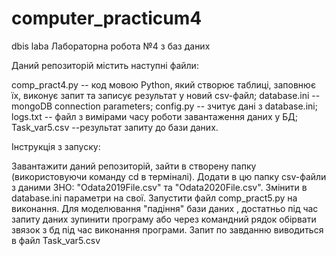 # computer_practicum4
dbis laba
Лабораторна робота №4 з баз даних

Даний репозиторій містить наступні файли:


comp_pract4.py -- код мовою Python, який створює таблиці, заповнює їх, виконує запит та записує  результат у новий csv-файл;
database.ini -- mongoDB connection parameters;
config.py -- зчитує дані з database.ini;
logs.txt -- файл з вимірами часу роботи завантаження даних у БД;
Task_var5.csv --результат запиту до бази даних.

Інструкція з запуску:

Завантажити даний репозиторій, зайти в створену папку (використовуючи команду cd в терміналі).
Додати в цю папку csv-файли з даними ЗНО: "Odata2019File.csv" та "Odata2020File.csv".
Змінити в database.ini параметри на свої.
Запустити файл comp_pract5.py на виконання. Для моделювання "падіння" бази даних , достатньо під час запиту даних зупинити програму або через командний рядок обірвати звязок з бд під час виконання програми.
Запит по завданню виводиться в файл Task_var5.csv

